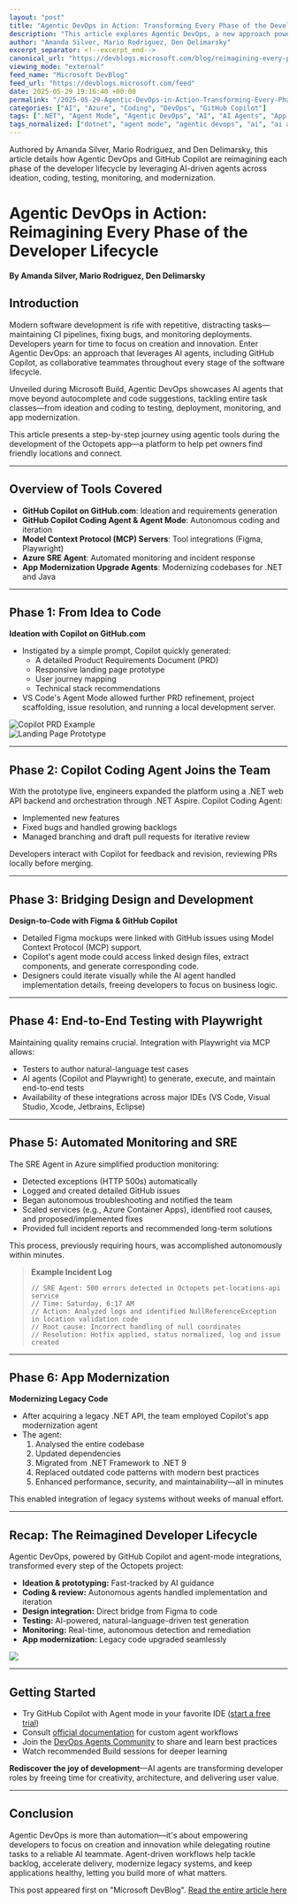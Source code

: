 ```yaml
---
layout: "post"
title: "Agentic DevOps in Action: Transforming Every Phase of the Developer Lifecycle with GitHub Copilot"
description: "This article explores Agentic DevOps, a new approach powered by AI agents and GitHub Copilot, that automates and enhances each phase of software development. Covering ideation, coding, integration, testing, monitoring, and modernization, it demonstrates the practical benefits of integrating autonomous AI agents into developer workflows."
author: "Amanda Silver, Mario Rodriguez, Den Delimarsky"
excerpt_separator: <!--excerpt_end-->
canonical_url: "https://devblogs.microsoft.com/blog/reimagining-every-phase-of-the-developer-lifecycle"
viewing_mode: "external"
feed_name: "Microsoft DevBlog"
feed_url: "https://devblogs.microsoft.com/feed"
date: 2025-05-29 19:16:40 +00:00
permalink: "/2025-05-29-Agentic-DevOps-in-Action-Transforming-Every-Phase-of-the-Developer-Lifecycle-with-GitHub-Copilot.html"
categories: ["AI", "Azure", "Coding", "DevOps", "GitHub Copilot"]
tags: [".NET", "Agent Mode", "Agentic DevOps", "AI", "AI Agents", "App Modernization", "Automation", "Azure", "Coding", "Coding Agent", "DevOps", "Figma Integration", "GitHub", "GitHub Copilot", "MCP", "News", "Playwright", "Software Development Lifecycle", "SRE Agent", "VS"]
tags_normalized: ["dotnet", "agent mode", "agentic devops", "ai", "ai agents", "app modernization", "automation", "azure", "coding", "coding agent", "devops", "figma integration", "github", "github copilot", "mcp", "news", "playwright", "software development lifecycle", "sre agent", "vs"]
---
```


Authored by Amanda Silver, Mario Rodriguez, and Den Delimarsky, this article details how Agentic DevOps and GitHub Copilot are reimagining each phase of the developer lifecycle by leveraging AI-driven agents across ideation, coding, testing, monitoring, and modernization.<!--excerpt_end-->

# Agentic DevOps in Action: Reimagining Every Phase of the Developer Lifecycle

**By Amanda Silver, Mario Rodriguez, Den Delimarsky**

## Introduction

Modern software development is rife with repetitive, distracting tasks—maintaining CI pipelines, fixing bugs, and monitoring deployments. Developers yearn for time to focus on creation and innovation. Enter Agentic DevOps: an approach that leverages AI agents, including GitHub Copilot, as collaborative teammates throughout every stage of the software lifecycle.

Unveiled during Microsoft Build, Agentic DevOps showcases AI agents that move beyond autocomplete and code suggestions, tackling entire task classes—from ideation and coding to testing, deployment, monitoring, and app modernization.

This article presents a step-by-step journey using agentic tools during the development of the Octopets app—a platform to help pet owners find friendly locations and connect.

---

## Overview of Tools Covered

- **GitHub Copilot on GitHub.com**: Ideation and requirements generation
- **GitHub Copilot Coding Agent & Agent Mode**: Autonomous coding and iteration
- **Model Context Protocol (MCP) Servers**: Tool integrations (Figma, Playwright)
- **Azure SRE Agent**: Automated monitoring and incident response
- **App Modernization Upgrade Agents**: Modernizing codebases for .NET and Java

---

## Phase 1: From Idea to Code

**Ideation with Copilot on GitHub.com**

- Instigated by a simple prompt, Copilot quickly generated:
  - A detailed Product Requirements Document (PRD)
  - Responsive landing page prototype
  - User journey mapping
  - Technical stack recommendations
- VS Code's Agent Mode allowed further PRD refinement, project scaffolding, issue resolution, and running a local development server.

![Copilot PRD Example](https://devblogs.microsoft.com/wp-content/uploads/2025/05/Picture1-1.png)  
![Landing Page Prototype](https://devblogs.microsoft.com/wp-content/uploads/2025/05/Copilot-Prototype-Website.png)

---

## Phase 2: Copilot Coding Agent Joins the Team

With the prototype live, engineers expanded the platform using a .NET web API backend and orchestration through .NET Aspire. Copilot Coding Agent:

- Implemented new features
- Fixed bugs and handled growing backlogs
- Managed branching and draft pull requests for iterative review

Developers interact with Copilot for feedback and revision, reviewing PRs locally before merging.

---

## Phase 3: Bridging Design and Development

**Design-to-Code with Figma & GitHub Copilot**

- Detailed Figma mockups were linked with GitHub issues using Model Context Protocol (MCP) support.
- Copilot's agent mode could access linked design files, extract components, and generate corresponding code.
- Designers could iterate visually while the AI agent handled implementation details, freeing developers to focus on business logic.

---

## Phase 4: End-to-End Testing with Playwright

Maintaining quality remains crucial. Integration with Playwright via MCP allows:

- Testers to author natural-language test cases
- AI agents (Copilot and Playwright) to generate, execute, and maintain end-to-end tests
- Availability of these integrations across major IDEs (VS Code, Visual Studio, Xcode, Jetbrains, Eclipse)

---

## Phase 5: Automated Monitoring and SRE

The SRE Agent in Azure simplified production monitoring:

- Detected exceptions (HTTP 500s) automatically
- Logged and created detailed GitHub issues
- Began autonomous troubleshooting and notified the team
- Scaled services (e.g., Azure Container Apps), identified root causes, and proposed/implemented fixes
- Provided full incident reports and recommended long-term solutions

This process, previously requiring hours, was accomplished autonomously within minutes.

> **Example Incident Log**
> ```
> // SRE Agent: 500 errors detected in Octopets pet-locations-api service
> // Time: Saturday, 6:17 AM
> // Action: Analyzed logs and identified NullReferenceException in location validation code
> // Root cause: Incorrect handling of null coordinates
> // Resolution: Hotfix applied, status normalized, log and issue created
> ```

---

## Phase 6: App Modernization

**Modernizing Legacy Code**

- After acquiring a legacy .NET API, the team employed Copilot's app modernization agent
- The agent:
  1. Analysed the entire codebase
  2. Updated dependencies
  3. Migrated from .NET Framework to .NET 9
  4. Replaced outdated code patterns with modern best practices
  5. Enhanced performance, security, and maintainability—all in minutes

This enabled integration of legacy systems without weeks of manual effort.

---

## Recap: The Reimagined Developer Lifecycle

Agentic DevOps, powered by GitHub Copilot and agent-mode integrations, transformed every step of the Octopets project:

- **Ideation & prototyping:** Fast-tracked by AI guidance
- **Coding & review:** Autonomous agents handled implementation and iteration
- **Design integration:** Direct bridge from Figma to code
- **Testing:** AI-powered, natural-language-driven test generation
- **Monitoring:** Real-time, autonomous detection and remediation
- **App modernization:** Legacy code upgraded seamlessly

![](https://devblogs.microsoft.com/wp-content/uploads/2025/05/DevOps-Reimagned-Workflow.png)

---

## Getting Started

- Try GitHub Copilot with Agent mode in your favorite IDE ([start a free trial](https://github.com/features/copilot))
- Consult [official documentation](https://docs.github.com/copilot/agents) for custom agent workflows
- Join the [DevOps Agents Community](https://github.com/orgs/community/discussions/categories/copilot-agents) to share and learn best practices
- Watch recommended Build sessions for deeper learning

**Rediscover the joy of development**—AI agents are transforming developer roles by freeing time for creativity, architecture, and delivering user value.

---

## Conclusion

Agentic DevOps is more than automation—it's about empowering developers to focus on creation and innovation while delegating routine tasks to a reliable AI teammate. Agent-driven workflows help tackle backlog, accelerate delivery, modernize legacy systems, and keep applications healthy, letting you build more of what matters.

This post appeared first on "Microsoft DevBlog". [Read the entire article here](https://devblogs.microsoft.com/blog/reimagining-every-phase-of-the-developer-lifecycle)
